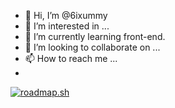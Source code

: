 - 👋 Hi, I’m @6ixummy
- 👀 I’m interested in ...
- 🌱 I’m currently learning front-end.
- 💞️ I’m looking to collaborate on ...
- 📫 How to reach me ...
- 
[![roadmap.sh](https://api.roadmap.sh/v1-badge/wide/64bff490263b0aea1d9dee45?variant=dark)](https://roadmap.sh)
<!---
6ixummy/6ixummy is a ✨ special ✨ repository because its `README.md` (this file) appears on your GitHub profile.
You can click the Preview link to take a look at your changes.
--->
